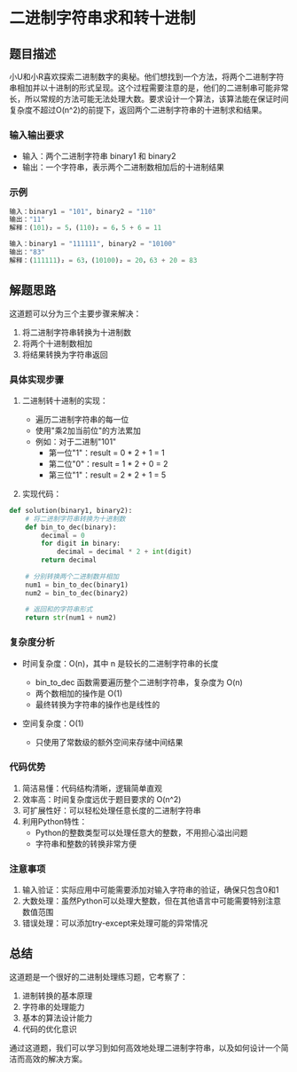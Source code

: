 # 二进制字符串求和转十进制

## 题目描述

小U和小R喜欢探索二进制数字的奥秘。他们想找到一个方法，将两个二进制字符串相加并以十进制的形式呈现。这个过程需要注意的是，他们的二进制串可能非常长，所以常规的方法可能无法处理大数。要求设计一个算法，该算法能在保证时间复杂度不超过O(n^2)的前提下，返回两个二进制字符串的十进制求和结果。

### 输入输出要求
- 输入：两个二进制字符串 binary1 和 binary2
- 输出：一个字符串，表示两个二进制数相加后的十进制结果

### 示例
```python
输入：binary1 = "101", binary2 = "110"
输出："11"
解释：(101)₂ = 5，(110)₂ = 6，5 + 6 = 11

输入：binary1 = "111111", binary2 = "10100"
输出："83"
解释：(111111)₂ = 63，(10100)₂ = 20，63 + 20 = 83
```

## 解题思路

这道题可以分为三个主要步骤来解决：

1. 将二进制字符串转换为十进制数
2. 将两个十进制数相加
3. 将结果转换为字符串返回

### 具体实现步骤

1. 二进制转十进制的实现：
   - 遍历二进制字符串的每一位
   - 使用"乘2加当前位"的方法累加
   - 例如：对于二进制"101"
     - 第一位"1"：result = 0 * 2 + 1 = 1
     - 第二位"0"：result = 1 * 2 + 0 = 2
     - 第三位"1"：result = 2 * 2 + 1 = 5

2. 实现代码：
```python
def solution(binary1, binary2):
    # 将二进制字符串转换为十进制数
    def bin_to_dec(binary):
        decimal = 0
        for digit in binary:
            decimal = decimal * 2 + int(digit)
        return decimal
    
    # 分别转换两个二进制数并相加
    num1 = bin_to_dec(binary1)
    num2 = bin_to_dec(binary2)
    
    # 返回和的字符串形式
    return str(num1 + num2)
```

### 复杂度分析

- 时间复杂度：O(n)，其中 n 是较长的二进制字符串的长度
  - bin_to_dec 函数需要遍历整个二进制字符串，复杂度为 O(n)
  - 两个数相加的操作是 O(1)
  - 最终转换为字符串的操作也是线性的

- 空间复杂度：O(1)
  - 只使用了常数级的额外空间来存储中间结果

### 代码优势

1. 简洁易懂：代码结构清晰，逻辑简单直观
2. 效率高：时间复杂度远优于题目要求的 O(n^2)
3. 可扩展性好：可以轻松处理任意长度的二进制字符串
4. 利用Python特性：
   - Python的整数类型可以处理任意大的整数，不用担心溢出问题
   - 字符串和整数的转换非常方便

### 注意事项

1. 输入验证：实际应用中可能需要添加对输入字符串的验证，确保只包含0和1
2. 大数处理：虽然Python可以处理大整数，但在其他语言中可能需要特别注意数值范围
3. 错误处理：可以添加try-except来处理可能的异常情况

## 总结

这道题是一个很好的二进制处理练习题，它考察了：
1. 进制转换的基本原理
2. 字符串的处理能力
3. 基本的算法设计能力
4. 代码的优化意识

通过这道题，我们可以学习到如何高效地处理二进制字符串，以及如何设计一个简洁而高效的解决方案。


